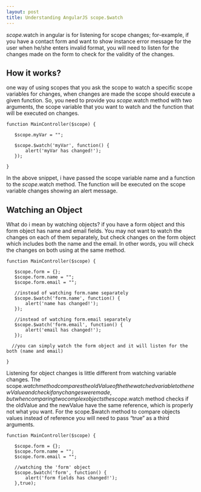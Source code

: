 ```yaml
---
layout: post
title: Understanding AngularJS scope.$watch
---
```

$scope.$watch in angular is for listening for scope changes; for-example, if you have a contact form and want to show instance error message for the user when he/she enters invalid format, you will need to listen for the changes made on the form to check for the validity of the changes.

## How it works?
one way of using scopes that you ask the scope to watch a specific scope variables for changes, when changes are made the scope should execute a given function.  So, you need to provide you $scope.$watch method with two arguments, the scope variable that you want to watch and the function that will be executed on changes.


```
function MainController($scope) {
   
   $scope.myVar = "";

   $scope.$watch('myVar', function() {
       alert('myVar has changed!');
   });

}
```


In the above snippet, i have passed the scope variable name and a function to the $scope.$watch method. The function will be executed on the scope variable changes showing an alert message.

## Watching an Object
What do i mean by watching objects? if you have a form object and this form object has name and email fields. You may not want to watch the changes on each of them separately, but check changes on the form object which includes both the name and the email. In other words, you will check the changes on both using at the same method.

```
function MainController($scope) {
   
   $scope.form = {};
   $scope.form.name = "";
   $scope.form.email = "";

   //instead of watching form.name separately
   $scope.$watch('form.name', function() {
       alert('name has changed!');
   });

   //instead of watching form.email separately
   $scope.$watch('form.email', function() {
       alert('email has changed!');
   });

  //you can simply watch the form object and it will listen for the both (name and email)

}
```

Listening for object changes is little different from watching variable changes. The scope.$watch method compares the oldValue of the the watched variable to the newValue and check if any changes were made, but when comparing two complex objects the scope.$watch method checks if the oldValue and the newValue have the same reference, which is properly not what you want. For the scope.$watch method to compare objects values instead of reference you will need  to pass “true” as a third arguments.

```
function MainController($scope) {
   
   $scope.form = {};
   $scope.form.name = "";
   $scope.form.email = "";

   //watching the 'form' object
   $scope.$watch('form', function() {
       alert('form fields has changed!');
   },true);
```

